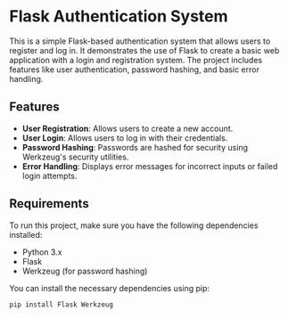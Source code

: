# Flask Authentication System

This is a simple Flask-based authentication system that allows users to register and log in. It demonstrates the use of Flask to create a basic web application with a login and registration system. The project includes features like user authentication, password hashing, and basic error handling.

## Features

- **User Registration**: Allows users to create a new account.
- **User Login**: Allows users to log in with their credentials.
- **Password Hashing**: Passwords are hashed for security using Werkzeug's security utilities.
- **Error Handling**: Displays error messages for incorrect inputs or failed login attempts.

## Requirements

To run this project, make sure you have the following dependencies installed:

- Python 3.x
- Flask
- Werkzeug (for password hashing)

You can install the necessary dependencies using pip:

```bash
pip install Flask Werkzeug

